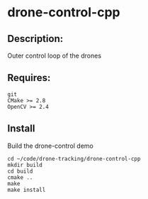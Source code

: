 # drone-control-cpp

## Description:
Outer control loop of the drones

## Requires:
    git
    CMake >= 2.8
    OpenCV >= 2.4

## Install
Build the drone-control demo

    cd ~/code/drone-tracking/drone-control-cpp
    mkdir build
    cd build
    cmake ..
    make
    make install
